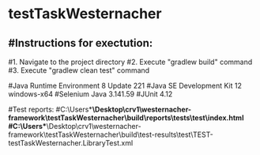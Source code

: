 # testTaskWesternacher

#Instructions for exectution:
----------------------------

#1. Navigate to the project directory 
#2. Execute "gradlew build" command 
#3. Execute "gradlew clean test" command


#Java Runtime Environment 8 Update 221
#Java SE Development Kit 12 windows-x64
#Selenium Java  3.141.59
#JUnit 4.12

#Test reports:
#C:\Users\***\Desktop\crv1\westernacher-framework\testTaskWesternacher\build\reports\tests\test\index.html
#C:\Users\***\Desktop\crv1\westernacher-framework\testTaskWesternacher\build\test-results\test\TEST-testTaskWesternacher.LibraryTest.xml
